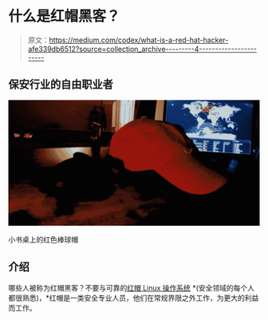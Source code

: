 # 什么是红帽黑客？

> 原文：<https://medium.com/codex/what-is-a-red-hat-hacker-afe339db6512?source=collection_archive---------4----------------------->

## 保安行业的自由职业者

![](img/582943b4a6df751dd1e65454f06bc4bd.png)

小书桌上的红色棒球帽

## 介绍

哪些人被称为红帽黑客？不要与可靠的[红帽 Linux 操作系统](https://www.redhat.com/en/technologies/linux-platforms/enterprise-linux) *(安全领域的每个人都很熟悉)，*红帽是一类安全专业人员，他们在常规界限之外工作，为更大的利益而工作。